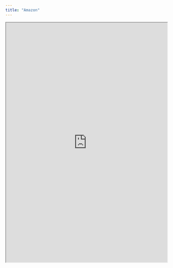 ```yaml
---
title: "Amazon"
---
```




<iframe height="750" width="100%" src="https://ewelton.github.io/ktest/wiki.html#Amazon"></iframe>
